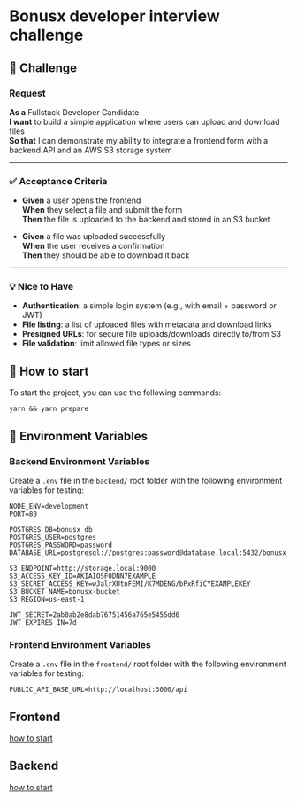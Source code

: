 # Bonusx developer interview challenge

## 📘 Challenge

### Request

**As a** Fullstack Developer Candidate  
**I want** to build a simple application where users can upload and download files  
**So that** I can demonstrate my ability to integrate a frontend form with a backend API and an AWS S3 storage system

---

### ✅ Acceptance Criteria

- **Given** a user opens the frontend  
  **When** they select a file and submit the form  
  **Then** the file is uploaded to the backend and stored in an S3 bucket

- **Given** a file was uploaded successfully  
  **When** the user receives a confirmation  
  **Then** they should be able to download it back

---

### 💡 Nice to Have

- **Authentication**: a simple login system (e.g., with email + password or JWT)
- **File listing**: a list of uploaded files with metadata and download links
- **Presigned URLs**: for secure file uploads/downloads directly to/from S3
- **File validation**: limit allowed file types or sizes

## 🚀 How to start

To start the project, you can use the following commands:

```
yarn && yarn prepare
```

## 🔧 Environment Variables

### Backend Environment Variables

Create a `.env` file in the `backend/` root folder with the following environment variables for testing:

```
NODE_ENV=development
PORT=80

POSTGRES_DB=bonusx_db
POSTGRES_USER=postgres
POSTGRES_PASSWORD=password
DATABASE_URL=postgresql://postgres:password@database.local:5432/bonusx_db

S3_ENDPOINT=http://storage.local:9000
S3_ACCESS_KEY_ID=AKIAIOSFODNN7EXAMPLE
S3_SECRET_ACCESS_KEY=wJalrXUtnFEMI/K7MDENG/bPxRfiCYEXAMPLEKEY
S3_BUCKET_NAME=bonusx-bucket
S3_REGION=us-east-1

JWT_SECRET=2ab0ab2e8dab76751456a765e5455dd6
JWT_EXPIRES_IN=7d
```

### Frontend Environment Variables

Create a `.env` file in the `frontend/` root folder with the following environment variables for testing:

```
PUBLIC_API_BASE_URL=http://localhost:3000/api
```

## Frontend

[how to start](./frontend/README.md)

## Backend

[how to start](./backend/README.md)
